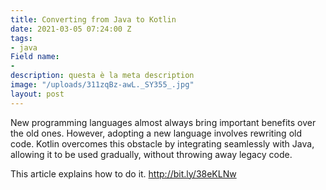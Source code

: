 ```yaml
---
title: Converting from Java to Kotlin
date: 2021-03-05 07:24:00 Z
tags:
- java
Field name:
- 
description: questa è la meta description
image: "/uploads/311zqBz-awL._SY355_.jpg"
layout: post
---
```


New programming languages almost always bring important benefits over the old ones. However, adopting a new language involves rewriting old code. Kotlin overcomes this obstacle by integrating seamlessly with Java, allowing it to be used gradually, without throwing away legacy code.

This article explains how to do it.
http://bit.ly/38eKLNw